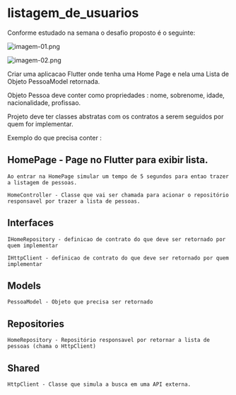 # listagem_de_usuarios

Conforme estudado na semana o desafio proposto é o seguinte: 

![imagem-01.png](./imagem-01.png)

![imagem-02.png](./imagem-02.png)

Criar uma aplicacao Flutter onde tenha uma Home Page e nela uma Lista de Objeto PessoaModel retornada.

Objeto Pessoa deve conter como propriedades : nome, sobrenome, idade, nacionalidade, profissao.

Projeto deve ter classes abstratas com os contratos a serem seguidos por quem for implementar.

Exemplo do que precisa conter : 

## HomePage - Page no Flutter para exibir lista.
    Ao entrar na HomePage simular um tempo de 5 segundos para entao trazer a listagem de pessoas.

    HomeController - Classe que vai ser chamada para acionar o repositório responsavel por trazer a lista de pessoas.
 
## Interfaces

    IHomeRepository - definicao de contrato do que deve ser retornado por quem implementar

    IHttpClient - definicao de contrato do que deve ser retornado por quem implementar
 
## Models

    PessoaModel - Objeto que precisa ser retornado

## Repositories

    HomeRepository - Repositório responsavel por retornar a lista de pessoas (chama o HttpClient)
 
## Shared

    HttpClient - Classe que simula a busca em uma API externa.
